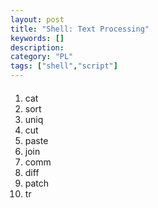 ```yaml
---
layout: post
title: "Shell: Text Processing"
keywords: [] 
description: 
category: "PL"
tags: ["shell","script"]
---
```


####
1. cat
2. sort
3. uniq
4. cut
5. paste
6. join
7. comm
8. diff
9. patch
1. tr

